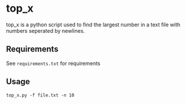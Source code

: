 # top_x

top_x is a python script used to find the largest number in a text file with numbers seperated by newlines.

## Requirements

See ```requirements.txt``` for requirements


## Usage

```top_x.py -f file.txt -n 10```
